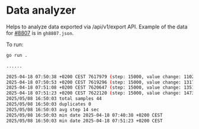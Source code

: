 # Data analyzer

Helps to analyze data exported via /api/v1/export API.
Example of the data for [#8807](https://github.com/VictoriaMetrics/VictoriaMetrics/issues/8807#issuecomment-2833295291)
is in `gh8807.json`.

To run:
```sh
go run .

......

2025-04-18 07:50:38 +0200 CEST 7617979 (step: 15000, value change: 1102)
2025-04-18 07:50:53 +0200 CEST 7619296 (step: 15000, value change: 1317)
2025-04-18 07:51:08 +0200 CEST 7620647 (step: 15000, value change: 1351)
2025-04-18 07:51:23 +0200 CEST 7622120 (step: 15000, value change: 1473)
2025/05/08 16:50:03 total samples 44
2025/05/08 16:50:03 duplicates 0
2025/05/08 16:50:03 avg step 14 sec
2025/05/08 16:50:03 min date 2025-04-18 07:40:38 +0200 CEST
2025/05/08 16:50:03 min date 2025-04-18 07:51:23 +0200 CEST
```